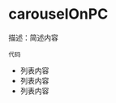 <h1>carouselOnPC</h1>
<p>描述：简述内容</p>
<code><p>代码</p></code>
<ul>
	<li>列表内容</li>
	<li>列表内容</li>
	<li>列表内容</li>
</ul>